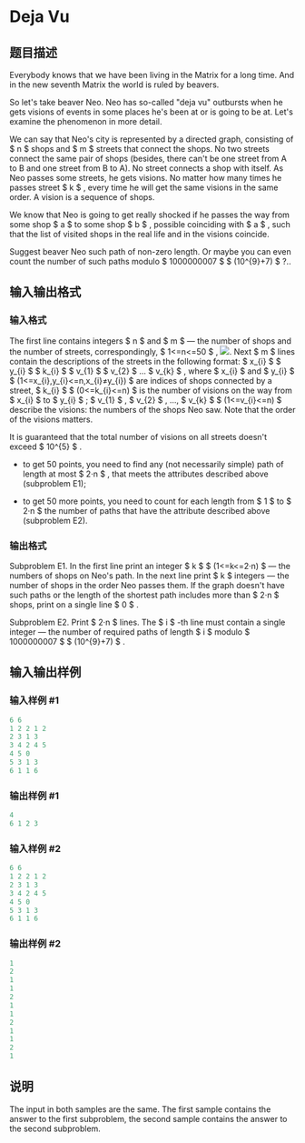 # Deja Vu

## 题目描述

Everybody knows that we have been living in the Matrix for a long time. And in the new seventh Matrix the world is ruled by beavers.

So let's take beaver Neo. Neo has so-called "deja vu" outbursts when he gets visions of events in some places he's been at or is going to be at. Let's examine the phenomenon in more detail.

We can say that Neo's city is represented by a directed graph, consisting of $ n $ shops and $ m $ streets that connect the shops. No two streets connect the same pair of shops (besides, there can't be one street from A to B and one street from B to A). No street connects a shop with itself. As Neo passes some streets, he gets visions. No matter how many times he passes street $ k $ , every time he will get the same visions in the same order. A vision is a sequence of shops.

We know that Neo is going to get really shocked if he passes the way from some shop $ a $ to some shop $ b $ , possible coinciding with $ a $ , such that the list of visited shops in the real life and in the visions coincide.

Suggest beaver Neo such path of non-zero length. Or maybe you can even count the number of such paths modulo $ 1000000007 $ $ (10^{9}+7) $ ?..

## 输入输出格式

### 输入格式

The first line contains integers $ n $ and $ m $ — the number of shops and the number of streets, correspondingly, $ 1<=n<=50 $ , ![](https://cdn.luogu.com.cn/upload/vjudge_pic/CF331E1/134df6028cb86166770200a37bb013ce933f9f16.png). Next $ m $ lines contain the descriptions of the streets in the following format: $ x_{i} $ $ y_{i} $ $ k_{i} $ $ v_{1} $ $ v_{2} $ ... $ v_{k} $ , where $ x_{i} $ and $ y_{i} $ $ (1<=x_{i},y_{i}<=n,x_{i}≠y_{i}) $ are indices of shops connected by a street, $ k_{i} $ $ (0<=k_{i}<=n) $ is the number of visions on the way from $ x_{i} $ to $ y_{i} $ ; $ v_{1} $ , $ v_{2} $ , ..., $ v_{k} $ $ (1<=v_{i}<=n) $ describe the visions: the numbers of the shops Neo saw. Note that the order of the visions matters.

It is guaranteed that the total number of visions on all streets doesn't exceed $ 10^{5} $ .

- to get 50 points, you need to find any (not necessarily simple) path of length at most $ 2·n $ , that meets the attributes described above (subproblem E1);

- to get 50 more points, you need to count for each length from $ 1 $ to $ 2·n $ the number of paths that have the attribute described above (subproblem E2).

### 输出格式

Subproblem E1. In the first line print an integer $ k $ $ (1<=k<=2·n) $ — the numbers of shops on Neo's path. In the next line print $ k $ integers — the number of shops in the order Neo passes them. If the graph doesn't have such paths or the length of the shortest path includes more than $ 2·n $ shops, print on a single line $ 0 $ .

Subproblem E2. Print $ 2·n $ lines. The $ i $ -th line must contain a single integer — the number of required paths of length $ i $ modulo $ 1000000007 $ $ (10^{9}+7) $ .

## 输入输出样例

### 输入样例 #1

```cpp
6 6
1 2 2 1 2
2 3 1 3
3 4 2 4 5
4 5 0
5 3 1 3
6 1 1 6

```
### 输出样例 #1

```cpp
4
6 1 2 3

```
### 输入样例 #2

```cpp
6 6
1 2 2 1 2
2 3 1 3
3 4 2 4 5
4 5 0
5 3 1 3
6 1 1 6

```
### 输出样例 #2

```cpp
1
2
1
1
2
1
1
2
1
1
2
1
```


## 说明

The input in both samples are the same. The first sample contains the answer to the first subproblem, the second sample contains the answer to the second subproblem.

